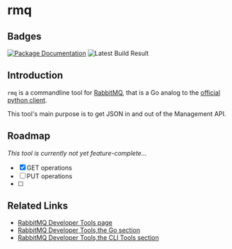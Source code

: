 # rmq

## Badges

[![Package Documentation](https://pkg.go.dev/badge/github.com/LogiqsAgro/rmq.svg)](https://pkg.go.dev/github.com/LogiqsAgro/rmq) ![Latest Build Result](https://github.com/LogiqsAgro/rmq/actions/workflows/go.yml/badge.svg)

## Introduction

`rmq` is a commandline tool for [RabbitMQ](https://www.rabbitmq.com/), that is a Go analog to the [official python client](https://www.rabbitmq.com/management-cli.html).

This tool's main purpose is to get JSON in and out of the Management API.

## Roadmap

*This tool is currently not yet feature-complete...*

- [X] GET operations
- [ ] PUT operations
- [ ]

## Related Links

- [RabbitMQ Developer Tools page](https://www.rabbitmq.com/devtools.html)
- [RabbitMQ Developer Tools,the Go section](https://www.rabbitmq.com/devtools.html#go-dev)
- [RabbitMQ Developer Tools,the CLI Tools section](https://www.rabbitmq.com/devtools.html#rabbitmq-cli)